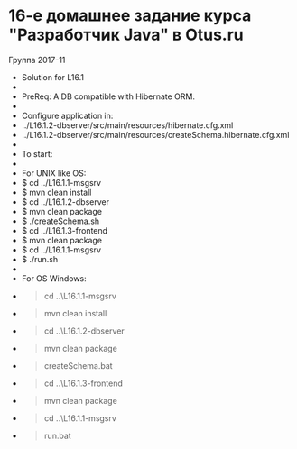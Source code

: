# 16-e домашнее задание курса "Разработчик Java" в Otus.ru

Группа 2017-11

 * Solution for L16.1
 *
 * PreReq: A DB compatible with Hibernate ORM.
 *
 * Configure application in:
 *   ../L16.1.2-dbserver/src/main/resources/hibernate.cfg.xml
 *   ../L16.1.2-dbserver/src/main/resources/createSchema.hibernate.cfg.xml
 *
 * To start:
 *
 * For UNIX like OS:
 * $ cd ../L16.1.1-msgsrv
 * $ mvn clean install
 * $ cd  ../L16.1.2-dbserver
 * $ mvn clean package
 * $ ./createSchema.sh
 * $ cd ../L16.1.3-frontend
 * $ mvn clean package
 * $ cd ../L16.1.1-msgsrv
 * $ ./run.sh
 *
 * For OS Windows:
 * > cd ..\L16.1.1-msgsrv
 * > mvn clean install
 * > cd ..\L16.1.2-dbserver
 * > mvn clean package
 * > createSchema.bat
 * > cd ..\L16.1.3-frontend
 * > mvn clean package
 * > cd ..\L16.1.1-msgsrv
 * > run.bat
